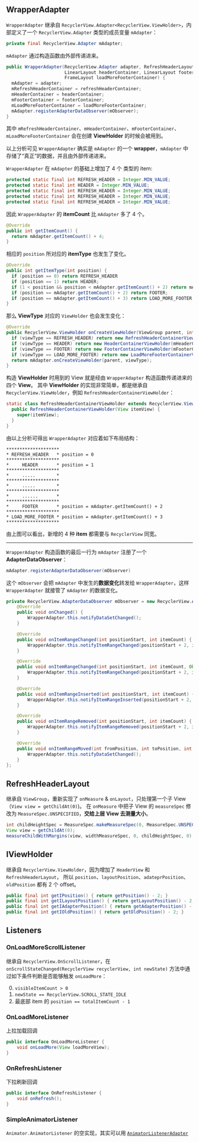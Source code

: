 ## WrapperAdapter

`WrapperAdapter` 继承自 `RecyclerView.Adapter<RecyclerView.ViewHolder>`，内部定义了一个 `RecyclerView.Adapter` 类型的成员变量 `mAdapter`：

```java
private final RecyclerView.Adapter mAdapter;
```

`mAdapter` 通过构造函数由外部传递进来。

```java
public WrapperAdapter(RecyclerView.Adapter adapter, RefreshHeaderLayout refreshHeaderContainer,
                      LinearLayout headerContainer, LinearLayout footerContainer,
                      FrameLayout loadMoreFooterContainer) {
  mAdapter = adapter;
  mRefreshHeaderContainer = refreshHeaderContainer;
  mHeaderContainer = headerContainer;
  mFooterContainer = footerContainer;
  mLoadMoreFooterContainer = loadMoreFooterContainer;
  mAdapter.registerAdapterDataObserver(mObserver);
}
```

其中 `mRefreshHeaderContainer`、`mHeaderContainer`、`mFooterContainer`、`mLoadMoreFooterContainer` 会在创建 **ViewHolder** 的时候会被用到。

以上分析可见 `WrapperAdapter` 确实是 `mAdapter` 的一个 **wrapper**，`mAdapter` 中存储了“真正”的数据，并且由外部传递进来。

`WrapperAdapter` 在 `mAdapter` 的基础上增加了 4 个 类型的 item:

```java
protected static final int REFRESH_HEADER = Integer.MIN_VALUE;
protected static final int HEADER = Integer.MIN_VALUE;
protected static final int REFRESH_HEADER = Integer.MIN_VALUE;
protected static final int REFRESH_HEADER = Integer.MIN_VALUE;
protected static final int REFRESH_HEADER = Integer.MIN_VALUE;
```

因此 `WrapperAdapter` 的 **itemCount** 比 `mAdapter` 多了 4 个。

```java
@Override
public int getItemCount() {
  return mAdapter.getItemCount() + 4;
}
```

相应的 `position` 所对应的 **itemType** 也发生了变化。

```java
@Override
public int getItemType(int position) {
  if (position == 0) return REFRESH_HEADER
  if (position == 1) return HEADER; 
  if (1 < position && position < mAdapter.getItemCount() + 2) return mAdapter.getItemViewType(position - 2); 
  if (position == mAdapter.getItemCount() + 2) return FOOTER; 
  if (position == mAdapter.getItemCount() + 3) return LOAD_MORE_FOOTER;
}
```

那么 **ViewType** 对应的 `ViewHolder` 也会发生变化：

```java
@Override
public RecyclerView.ViewHolder onCreateViewHolder(ViewGroup parent, int viewType) {
  if (viewType == REFRESH_HEADER) return new RefreshHeaderContainerViewHolder(mRefreshHeaderContainer);
  if (viewType == HEADER) return new HeaderContainerViewHolder(mHeaderContainer);
  if (viewType == FOOTER) return new FooterContainerViewHolder(mFooterContainer);
  if (viewType == LOAD_MORE_FOOTER) return new LoadMoreFooterContainerViewHolder(mLoadMoreFooterContainer);
  return mAdapter.onCreateViewHolder(parent, viewType);
}
```

构造 **ViewHolder** 时用到的 View 就是经由 `WrapperAdapter` 构造函数传递进来的四个 **View**。
其中 **ViewHolder** 的实现非常简单，都是继承自 `RecyclerView.ViewHolder`，例如 `RefreshHeaderContainerViewHolder`：

```java
static class RefreshHeaderContainerViewHolder extends RecyclerView.ViewHolder {
  public RefreshHeaderContainerViewHolder(View itemView) {
    super(itemView);
  }   
}  
```

由以上分析可得出 `WrapperAdapter` 对应着如下布局结构：

```
********************
* REFRESH_HEADER   * position = 0
********************
*     HEADER       * position = 1
********************
*     .....        *
********************
*     .....        *
********************
*     ......       * 
********************
*     FOOTER       * position = mAdapter.getItemCount() + 2
********************
* LOAD_MORE_FOOTER * position = mAdapter.getItemCount() + 3
********************
```

由上图可以看出，新增的 4 种 **item** 都需要与 `RecyclerView` 同宽。

---

`WrapperAdapter` 构造函数的最后一行为 `mAdapter` 注册了一个 **AdapterDataObserver**：
```java
mAdapter.registerAdapterDataObserver(mObserver)
```
这个 `mObserver` 会把 `mAdapter` 中发生的**数据变化**转发给 `WrapperAdapter`，这样 `WrapperAdapter` 就接管了 `mAdapter` 的数据变化。

```java
private RecyclerView.AdapterDataObserver mObserver = new RecyclerView.AdapterDataObserver() {
    @Override
    public void onChanged() {
        WrapperAdapter.this.notifyDataSetChanged();
    }

    @Override
    public void onItemRangeChanged(int positionStart, int itemCount) {
        WrapperAdapter.this.notifyItemRangeChanged(positionStart + 2, itemCount);
    }

    @Override
    public void onItemRangeChanged(int positionStart, int itemCount, Object payload) {
        WrapperAdapter.this.notifyItemRangeChanged(positionStart + 2, itemCount, payload);
    }

    @Override
    public void onItemRangeInserted(int positionStart, int itemCount) {
        WrapperAdapter.this.notifyItemRangeInserted(positionStart + 2, itemCount);
    }

    @Override
    public void onItemRangeRemoved(int positionStart, int itemCount) {
        WrapperAdapter.this.notifyItemRangeRemoved(positionStart + 2, itemCount);
    }

    @Override
    public void onItemRangeMoved(int fromPosition, int toPosition, int itemCount) {
        WrapperAdapter.this.notifyDataSetChanged();
    }
};
```

## RefreshHeaderLayout

继承自 `ViewGroup`，重新实现了 `onMeasure` & `onLayout`，只处理第一个子 View（`View view = getChildAt(0)`)。
在 `onMeasure` 中把子 View 的 `measureSpec` 修改为 `MeasureSpec.UNSPECIFIED`，**交给上层 View 去测量大小**。

```java
int childHeightSpec = MeasureSpec.makeMeasureSpec(0, MeasureSpec.UNSPECIFIED);
View view = getChildAt(0);
measureChildWithMargins(view, widthMeasureSpec, 0, childHeightSpec, 0)
```

## IViewHolder

继承自 `RecyclerView.ViewHolder`，因为增加了 `HeaderView` 和 `RefreshHeaderLayout`， 所以 `position`、`layoutPosition`、`adateprPosition`、`oldPosition` 都有 2 个 offset。

```java
public final int getIPosition() { return getPosition() - 2; }
public final int getILayoutPosition() { return getLayoutPosition() - 2; }
public final int getIAdapterPosition() { return getAdapterPosition() - 2; }
public final int getIOldPosition() { return getOldPosition() - 2; }
```

## Listeners
### OnLoadMoreScrollListener

继承自 `RecyclerView.OnScrollListener`，在 `onScrollStateChanged(RecyclerView recyclerView, int newState)` 方法中通过如下条件判断是否能够触发 `onLoadMore`：

0. `visibleItemCount > 0`
0. `newState == RecyclerView.SCROLL_STATE_IDLE`
0. 最底部 item 的 `position == totalItemCount - 1`

### OnLoadMoreListener

上拉加载回调
```java
public interface OnLoadMoreListener {
    void onLoadMore(View loadMoreView);
}
```

### OnRefreshListener

下拉刷新回调
```java
public interface OnRefreshListener {
    void onRefresh();
}
```

### SimpleAnimatorListener

`Animator.AnimatorListener` 的空实现，其实可以用 [`AnimatorListenerAdapter`](http://developer.android.com/reference/android/animation/AnimatorListenerAdapter.html)


